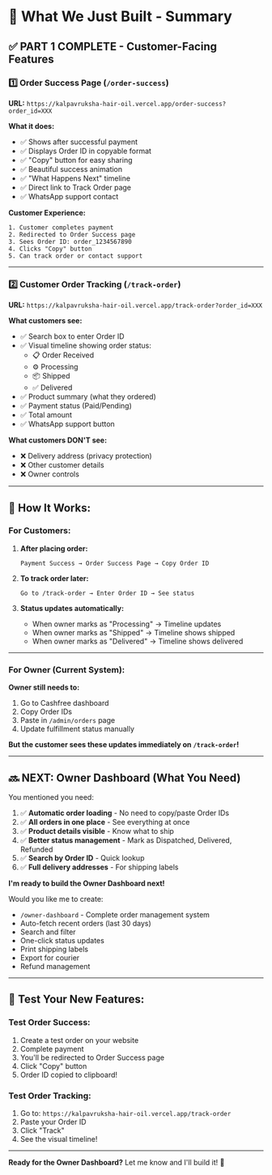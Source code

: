 # 🚀 What We Just Built - Summary

## ✅ **PART 1 COMPLETE** - Customer-Facing Features

### 1️⃣ **Order Success Page** (`/order-success`)
**URL:** `https://kalpavruksha-hair-oil.vercel.app/order-success?order_id=XXX`

**What it does:**
- ✅ Shows after successful payment
- ✅ Displays Order ID in copyable format
- ✅ "Copy" button for easy sharing
- ✅ Beautiful success animation
- ✅ "What Happens Next" timeline
- ✅ Direct link to Track Order page
- ✅ WhatsApp support contact

**Customer Experience:**
```
1. Customer completes payment
2. Redirected to Order Success page
3. Sees Order ID: order_1234567890
4. Clicks "Copy" button
5. Can track order or contact support
```

---

### 2️⃣ **Customer Order Tracking** (`/track-order`)
**URL:** `https://kalpavruksha-hair-oil.vercel.app/track-order?order_id=XXX`

**What customers see:**
- ✅ Search box to enter Order ID
- ✅ Visual timeline showing order status:
  - 📋 Order Received
  - ⚙️ Processing
  - 📦 Shipped
  - ✅ Delivered
- ✅ Product summary (what they ordered)
- ✅ Payment status (Paid/Pending)
- ✅ Total amount
- ✅ WhatsApp support button

**What customers DON'T see:**
- ❌ Delivery address (privacy protection)
- ❌ Other customer details
- ❌ Owner controls

---

## 🎯 **How It Works:**

### **For Customers:**

1. **After placing order:**
   ```
   Payment Success → Order Success Page → Copy Order ID
   ```

2. **To track order later:**
   ```
   Go to /track-order → Enter Order ID → See status
   ```

3. **Status updates automatically:**
   - When owner marks as "Processing" → Timeline updates
   - When owner marks as "Shipped" → Timeline shows shipped
   - When owner marks as "Delivered" → Timeline shows delivered

---

### **For Owner (Current System):**

**Owner still needs to:**
1. Go to Cashfree dashboard
2. Copy Order IDs
3. Paste in `/admin/orders` page
4. Update fulfillment status manually

**But the customer sees these updates immediately on `/track-order`!**

---

## 🔜 **NEXT: Owner Dashboard** (What You Need)

You mentioned you need:
1. ✅ **Automatic order loading** - No need to copy/paste Order IDs
2. ✅ **All orders in one place** - See everything at once
3. ✅ **Product details visible** - Know what to ship
4. ✅ **Better status management** - Mark as Dispatched, Delivered, Refunded
5. ✅ **Search by Order ID** - Quick lookup
6. ✅ **Full delivery addresses** - For shipping labels

**I'm ready to build the Owner Dashboard next!**

Would you like me to create:
- `/owner-dashboard` - Complete order management system
- Auto-fetch recent orders (last 30 days)
- Search and filter
- One-click status updates
- Print shipping labels
- Export for courier
- Refund management

---

## 📱 **Test Your New Features:**

### **Test Order Success:**
1. Create a test order on your website
2. Complete payment
3. You'll be redirected to Order Success page
4. Click "Copy" button
5. Order ID copied to clipboard!

### **Test Order Tracking:**
1. Go to: `https://kalpavruksha-hair-oil.vercel.app/track-order`
2. Paste your Order ID
3. Click "Track"
4. See the visual timeline!

---

**Ready for the Owner Dashboard?** Let me know and I'll build it! 🚀
